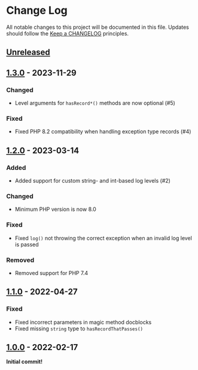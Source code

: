 # Change Log
All notable changes to this project will be documented in this file.
Updates should follow the [Keep a CHANGELOG](https://keepachangelog.com/) principles.

## [Unreleased][unreleased]

## [1.3.0] - 2023-11-29
### Changed

 - Level arguments for `hasRecord*()` methods are now optional (#5)

### Fixed

 - Fixed PHP 8.2 compatibility when handling exception type records (#4)

## [1.2.0] - 2023-03-14
### Added

 - Added support for custom string- and int-based log levels (#2)

### Changed

 - Minimum PHP version is now 8.0

### Fixed

 - Fixed `log()` not throwing the correct exception when an invalid log level is passed

### Removed

 - Removed support for PHP 7.4

## [1.1.0] - 2022-04-27

### Fixed

 - Fixed incorrect parameters in magic method docblocks
 - Fixed missing `string` type to `hasRecordThatPasses()`

## [1.0.0] - 2022-02-17

**Initial commit!**

[unreleased]: https://github.com/colinodell/psr-testlogger/compare/v1.3.0...main
[1.3.0]: https://github.com/colinodell/psr-testlogger/compare/v1.2.0...v1.3.0
[1.2.0]: https://github.com/colinodell/psr-testlogger/compare/v1.1.0...v1.2.0
[1.1.0]: https://github.com/colinodell/psr-testlogger/compare/v1.0.0...main
[1.0.0]: https://github.com/colinodell/psr-testlogger/releases/tag/v1.0.0

